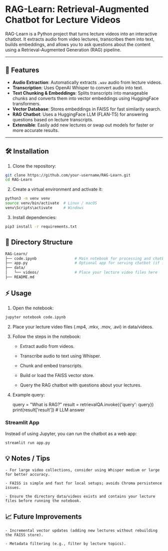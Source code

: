 # RAG-Learn: Retrieval-Augmented Chatbot for Lecture Videos

RAG-Learn is a Python project that turns lecture videos into an interactive chatbot. It extracts audio from video lectures, transcribes them into text, builds embeddings, and allows you to ask questions about the content using a Retrieval-Augmented Generation (RAG) pipeline.

---

## 🔹 Features

- **Audio Extraction**: Automatically extracts `.wav` audio from lecture videos.  
- **Transcription**: Uses OpenAI Whisper to convert audio into text.  
- **Text Chunking & Embeddings**: Splits transcripts into manageable chunks and converts them into vector embeddings using HuggingFace transformers.  
- **Vector Database**: Stores embeddings in FAISS for fast similarity search.  
- **RAG Chatbot**: Uses a HuggingFace LLM (FLAN-T5) for answering questions based on lecture transcripts.  
- **Extensible**: Easily add new lectures or swap out models for faster or more accurate results.

---

## 🛠 Installation

1. Clone the repository:

```bash
git clone https://github.com/your-username/RAG-Learn.git
cd RAG-Learn
```
2. Create a virtual environment and activate it:

```bash
python3 -m venv venv
source venv/bin/activate  # Linux / macOS
venv\Scripts\activate     # Windows
```
3. Install dependencies:

```bash
pip3 install -r requirements.txt
```

## 📂 Directory Structure

```bash
RAG-Learn/
├── code.ipynb                 # Main notebook for processing and chatbot
├── app.py                     # Optional app for serving chatbot (if implemented)
├── data/
│   └── videos/                # Place your lecture video files here
├── README.md
```

## ⚡ Usage

1. Open the notebook:

```bash
jupyter notebook code.ipynb
```

2. Place your lecture video files (.mp4, .mkv, .mov, .avi) in data/videos.

3. Follow the steps in the notebook:

    - Extract audio from videos.

    - Transcribe audio to text using Whisper.

    - Chunk and embed transcripts.

    - Build or load the FAISS vector store.

    - Query the RAG chatbot with questions about your lectures.

4. Example query:

    query = "What is RAG?"
    result = retrievalQA.invoke({'query': query})
    print(result['result'])  # LLM answer

### Streamlit App
Instead of using Jupyter, you can run the chatbot as a web app:

```bash
streamlit run app.py
```

## 💡 Notes / Tips

    - For large video collections, consider using Whisper medium or large for better accuracy.

    - FAISS is simple and fast for local setups; avoids Chroma persistence issues.

    - Ensure the directory data/videos exists and contains your lecture files before running the notebook.

## 📈 Future Improvements

    - Incremental vector updates (adding new lectures without rebuilding the FAISS store).

    - Metadata filtering (e.g., filter by lecture topics).
